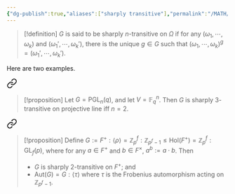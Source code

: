 ```yaml
---
{"dg-publish":true,"aliases":["sharply transitive"],"permalink":"/MATH/Cards/Nodes/Sharply Transitive/","dgPassFrontmatter":true}
---
```



> [!definition]
> $G$ is said to be sharply $n$-transitive on $\Omega$ if for any $(\omega_1,\cdots,\omega_k)$ and $(\omega_1',\cdots,\omega_k')$, there is the unique $g\in G$ such that $(\omega_1,\cdots,\omega_k)^g=(\omega_1',\cdots,\omega_k')$.

Here are two examples.


<div class="transclusion internal-embed is-loaded"><a class="markdown-embed-link" href="/MATH/Cards/Nodes/PGL(V) Sharply 3-transitive iff n=2/#tiw1p7" aria-label="Open link"><svg xmlns="http://www.w3.org/2000/svg" width="24" height="24" viewBox="0 0 24 24" fill="none" stroke="currentColor" stroke-width="2" stroke-linecap="round" stroke-linejoin="round" class="svg-icon lucide-link"><path d="M10 13a5 5 0 0 0 7.54.54l3-3a5 5 0 0 0-7.07-7.07l-1.72 1.71"></path><path d="M14 11a5 5 0 0 0-7.54-.54l-3 3a5 5 0 0 0 7.07 7.07l1.71-1.71"></path></svg></a><div class="markdown-embed">



> [!proposition]
> Let $G=\mathrm{PGL}_n(q)$, and let $V=\mathbb{F}_q^n$. Then $G$ is sharply $3$-transitive on projective line iff $n=2$. 

</div></div>



<div class="transclusion internal-embed is-loaded"><a class="markdown-embed-link" href="/MATH/Cards/Nodes/Singer Cycle/#t1vo0l" aria-label="Open link"><svg xmlns="http://www.w3.org/2000/svg" width="24" height="24" viewBox="0 0 24 24" fill="none" stroke="currentColor" stroke-width="2" stroke-linecap="round" stroke-linejoin="round" class="svg-icon lucide-link"><path d="M10 13a5 5 0 0 0 7.54.54l3-3a5 5 0 0 0-7.07-7.07l-1.72 1.71"></path><path d="M14 11a5 5 0 0 0-7.54-.54l-3 3a5 5 0 0 0 7.07 7.07l1.71-1.71"></path></svg></a><div class="markdown-embed">



> [!proposition]
> Define $G:=F^+{:}\left\langle\rho\right\rangle=\mathbb{Z}_p^f{:}\mathbb{Z}_{p^f-1}\leqslant \mathrm{Hol}(F^+)=\mathbb{Z}_p^f{:}\mathrm{GL}_f(p)$, where for any $a\in F^+$ and $b\in F^\times$, $a^b:=a\cdot b$. Then 
> - $G$ is sharply $2$-transitive on $F^+$; and
> - $\mathrm{Aut}(G)=G{:}\left\langle\tau\right\rangle$ where $\tau$ is the Frobenius automorphism acting on $\mathbb{Z}_{p^f-1}$. 

</div></div>
